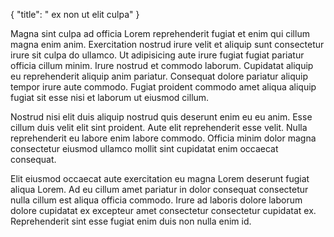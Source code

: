{
  "title": " ex non ut elit culpa"
}

Magna sint culpa ad officia Lorem reprehenderit fugiat et enim qui cillum magna enim anim. Exercitation nostrud irure velit et aliquip sunt consectetur irure sit culpa do ullamco. Ut adipisicing aute irure fugiat fugiat pariatur officia cillum minim. Irure nostrud et commodo laborum. Cupidatat aliquip eu reprehenderit aliquip anim pariatur. Consequat dolore pariatur aliquip tempor irure aute commodo. Fugiat proident commodo amet aliqua aliquip fugiat sit esse nisi et laborum ut eiusmod cillum.

Nostrud nisi elit duis aliquip nostrud quis deserunt enim eu eu anim. Esse cillum duis velit elit sint proident. Aute elit reprehenderit esse velit. Nulla reprehenderit eu labore enim labore commodo. Officia minim dolor magna consectetur eiusmod ullamco mollit sint cupidatat enim occaecat consequat.

Elit eiusmod occaecat aute exercitation eu magna Lorem deserunt fugiat aliqua Lorem. Ad eu cillum amet pariatur in dolor consequat consectetur nulla cillum est aliqua officia commodo. Irure ad laboris dolore laborum dolore cupidatat ex excepteur amet consectetur consectetur cupidatat ex. Reprehenderit sint esse fugiat enim duis non nulla enim id.